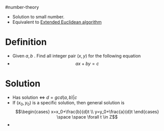#number-theory 

- Solution to small number.
- Equivalent to [Extended Euclidean algorithm](Extended%20Euclidean%20algorithm.md)
# Definition
- Given $a,b$ . Find all integer pair $(x,y)$ for the following equation
- $$ax+by=c$$
# Solution
- Has solution $\iff$ $d=gcd(a,b) | c$ 
- If $(x_0,y_0)$ is a specific solution, then general solution is $$\begin{cases} x=x_0+\frac{b}{d}t \\ y=y_0+\frac{a}{d}t \end{cases} \space \space \forall t \in Z$$
- 